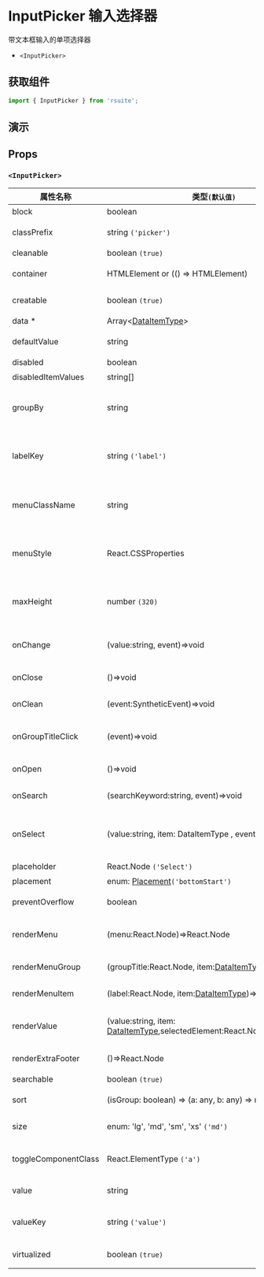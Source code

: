 # InputPicker 输入选择器

带文本框输入的单项选择器

- `<InputPicker>`

## 获取组件

```js
import { InputPicker } from 'rsuite';
```

## 演示

<!--{demo}-->

## Props

### `<InputPicker>`

| 属性名称             | 类型`(默认值)`                                                                      | 描述                                 |
| -------------------- | ----------------------------------------------------------------------------------- | ------------------------------------ |
| block                | boolean                                                                             | 堵塞整行                             |
| classPrefix          | string `('picker')`                                                                 | 组件 CSS 类的前缀                    |
| cleanable            | boolean `(true)`                                                                    | 可以清除                             |
| container            | HTMLElement or (() => HTMLElement)                                                  | 设置渲染的容器                       |
| creatable            | boolean `(true)`                                                                    | 设置可以新建选项                     |
| data \*              | Array&lt;[DataItemType](#types)&gt;                                                 | 组件数据                             |
| defaultValue         | string                                                                              | 设置默认值 `非受控`                  |
| disabled             | boolean                                                                             | 禁用组件                             |
| disabledItemValues   | string[]                                                                            | 禁用选项                             |
| groupBy              | string                                                                              | 设置分组条件在 `data` 中的 `key`     |
| labelKey             | string `('label')`                                                                  | 设置选项显示内容在 `data` 中的 `key` |
| menuClassName        | string                                                                              | 应用于菜单 DOM 节点的 css class      |
| menuStyle            | React.CSSProperties                                                                 | 应用于菜单 DOM 节点的 style          |
| maxHeight            | number `(320)`                                                                      | 设置 Dropdown 的最大高度             |
| onChange             | (value:string, event)=>void                                                         | `value` 发生改变时的回调函数         |
| onClose              | ()=>void                                                                            | 关闭回调函数                         |
| onClean              | (event:SyntheticEvent)=>void                                                        | 值清理时触发回调                     |
| onGroupTitleClick    | (event)=>void                                                                       | 点击分组标题的回调函数               |
| onOpen               | ()=>void                                                                            | 打开回调函数                         |
| onSearch             | (searchKeyword:string, event)=>void                                                 | 搜索的回调函数                       |
| onSelect             | (value:string, item: DataItemType , event)=>void                                    | 选项被点击选择后的回调函数           |
| placeholder          | React.Node `('Select')`                                                             | 占位符                               |
| placement            | enum: [Placement](#types)`('bottomStart')`                                          | 位置                                 |
| preventOverflow      | boolean                                                                             | 防止浮动元素溢出                     |
| renderMenu           | (menu:React.Node)=>React.Node                                                       | 自定义渲染菜单列表                   |
| renderMenuGroup      | (groupTitle:React.Node, item:[DataItemType](#types))=>React.Node                    | 自定义渲染选项组                     |
| renderMenuItem       | (label:React.Node, item:[DataItemType](#types))=>React.Node                         | 自定义渲染选项                       |
| renderValue          | (value:string, item: [DataItemType](#types),selectedElement:React.Node)=>React.Node | 自定义渲染被选中的选项               |
| renderExtraFooter    | ()=>React.Node                                                                      | 自定义页脚内容                       |
| searchable           | boolean `(true)`                                                                    | 可以搜索                             |
| sort                 | (isGroup: boolean) => (a: any, b: any) => number                                    | 对选项排序                           |
| size                 | enum: 'lg', 'md', 'sm', 'xs' `('md')`                                               | 设置组件尺寸                         |
| toggleComponentClass | React.ElementType `('a')`                                                           | 为组件自定义元素类型                 |
| value                | string                                                                              | 设置值 `受控`,                       |
| valueKey             | string `('value')`                                                                  | 设置选项值在 `data` 中的 `key`       |
| virtualized          | boolean `(true)`                                                                    | 是否开启虚拟列表                     |
